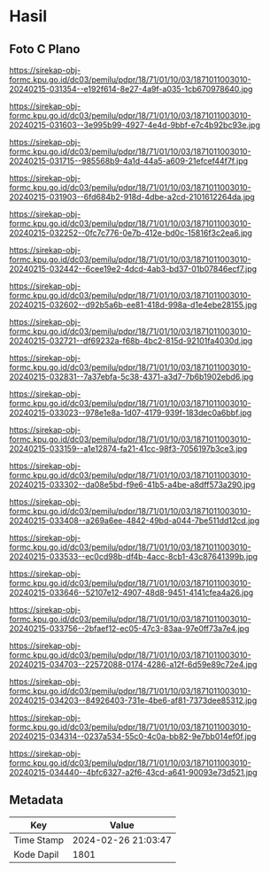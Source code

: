 # Hasil

## Foto C Plano

https://sirekap-obj-formc.kpu.go.id/dc03/pemilu/pdpr/18/71/01/10/03/1871011003010-20240215-031354--e192f614-8e27-4a9f-a035-1cb670978640.jpg

https://sirekap-obj-formc.kpu.go.id/dc03/pemilu/pdpr/18/71/01/10/03/1871011003010-20240215-031603--3e995b99-4927-4e4d-9bbf-e7c4b92bc93e.jpg

https://sirekap-obj-formc.kpu.go.id/dc03/pemilu/pdpr/18/71/01/10/03/1871011003010-20240215-031715--985568b9-4a1d-44a5-a609-21efcef44f7f.jpg

https://sirekap-obj-formc.kpu.go.id/dc03/pemilu/pdpr/18/71/01/10/03/1871011003010-20240215-031903--6fd684b2-918d-4dbe-a2cd-2101612264da.jpg

https://sirekap-obj-formc.kpu.go.id/dc03/pemilu/pdpr/18/71/01/10/03/1871011003010-20240215-032252--0fc7c776-0e7b-412e-bd0c-15816f3c2ea6.jpg

https://sirekap-obj-formc.kpu.go.id/dc03/pemilu/pdpr/18/71/01/10/03/1871011003010-20240215-032442--6cee19e2-4dcd-4ab3-bd37-01b07846ecf7.jpg

https://sirekap-obj-formc.kpu.go.id/dc03/pemilu/pdpr/18/71/01/10/03/1871011003010-20240215-032602--d92b5a6b-ee81-418d-998a-d1e4ebe28155.jpg

https://sirekap-obj-formc.kpu.go.id/dc03/pemilu/pdpr/18/71/01/10/03/1871011003010-20240215-032721--df69232a-f68b-4bc2-815d-92101fa4030d.jpg

https://sirekap-obj-formc.kpu.go.id/dc03/pemilu/pdpr/18/71/01/10/03/1871011003010-20240215-032831--7a37ebfa-5c38-4371-a3d7-7b6b1902ebd6.jpg

https://sirekap-obj-formc.kpu.go.id/dc03/pemilu/pdpr/18/71/01/10/03/1871011003010-20240215-033023--978e1e8a-1d07-4179-939f-183dec0a6bbf.jpg

https://sirekap-obj-formc.kpu.go.id/dc03/pemilu/pdpr/18/71/01/10/03/1871011003010-20240215-033159--a1e12874-fa21-41cc-98f3-7056197b3ce3.jpg

https://sirekap-obj-formc.kpu.go.id/dc03/pemilu/pdpr/18/71/01/10/03/1871011003010-20240215-033302--da08e5bd-f9e6-41b5-a4be-a8dff573a290.jpg

https://sirekap-obj-formc.kpu.go.id/dc03/pemilu/pdpr/18/71/01/10/03/1871011003010-20240215-033408--a269a6ee-4842-49bd-a044-7be511dd12cd.jpg

https://sirekap-obj-formc.kpu.go.id/dc03/pemilu/pdpr/18/71/01/10/03/1871011003010-20240215-033533--ec0cd98b-df4b-4acc-8cb1-43c87641399b.jpg

https://sirekap-obj-formc.kpu.go.id/dc03/pemilu/pdpr/18/71/01/10/03/1871011003010-20240215-033646--52107e12-4907-48d8-9451-4141cfea4a26.jpg

https://sirekap-obj-formc.kpu.go.id/dc03/pemilu/pdpr/18/71/01/10/03/1871011003010-20240215-033756--2bfaef12-ec05-47c3-83aa-97e0ff73a7e4.jpg

https://sirekap-obj-formc.kpu.go.id/dc03/pemilu/pdpr/18/71/01/10/03/1871011003010-20240215-034703--22572088-0174-4286-a12f-6d59e89c72e4.jpg

https://sirekap-obj-formc.kpu.go.id/dc03/pemilu/pdpr/18/71/01/10/03/1871011003010-20240215-034203--84926403-731e-4be6-af81-7373dee85312.jpg

https://sirekap-obj-formc.kpu.go.id/dc03/pemilu/pdpr/18/71/01/10/03/1871011003010-20240215-034314--0237a534-55c0-4c0a-bb82-9e7bb014ef0f.jpg

https://sirekap-obj-formc.kpu.go.id/dc03/pemilu/pdpr/18/71/01/10/03/1871011003010-20240215-034440--4bfc6327-a2f6-43cd-a641-90093e73d521.jpg


## Metadata

| Key        | Value               |
| ---------- | ------------------- |
| Time Stamp | 2024-02-26 21:03:47 |
| Kode Dapil | 1801                |



